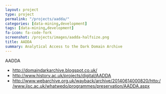 ```yaml
---
layout: project
type: project
permalink: "/projects/aadda/"
categories: [data-mining,development]
tags: [data-mining,development]
fa-icon: fa-code-fork
screenshot: /projects/images/aadda-halfsize.png
title: AADDA
summary: Analytical Access to the Dark Domain Archive
---
```


AADDA

* http://domaindarkarchive.blogspot.co.uk/
* http://www.history.ac.uk/projects/digital/AADDA
* http://www.webarchive.org.uk/wayback/archive/20140614000820/http://www.jisc.ac.uk/whatwedo/programmes/preservation/AADDA.aspx